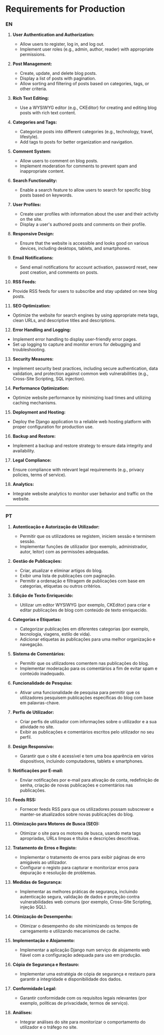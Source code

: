 # Requirements for Production

### EN

1. **User Authentication and Authorization:**
   - Allow users to register, log in, and log out.
   - Implement user roles (e.g., admin, author, reader) with appropriate permissions.
   
2. **Post Management:**
   - Create, update, and delete blog posts.
   - Display a list of posts with pagination.
   - Allow sorting and filtering of posts based on categories, tags, or other criteria.

3. **Rich Text Editing:**
   - Use a WYSIWYG editor (e.g., CKEditor) for creating and editing blog posts with rich text content.

4. **Categories and Tags:**
   - Categorize posts into different categories (e.g., technology, travel, lifestyle).
   - Add tags to posts for better organization and navigation.

5. **Comment System:**
   - Allow users to comment on blog posts.
   - Implement moderation for comments to prevent spam and inappropriate content.

6. **Search Functionality:**
   - Enable a search feature to allow users to search for specific blog posts based on keywords.

7. **User Profiles:**
   - Create user profiles with information about the user and their activity on the site.
   - Display a user's authored posts and comments on their profile.

8. **Responsive Design:**
   - Ensure that the website is accessible and looks good on various devices, including desktops, tablets, and smartphones.

9. **Email Notifications:**
   - Send email notifications for account activation, password reset, new post creation, and comments on posts.

10. **RSS Feeds:**
   - Provide RSS feeds for users to subscribe and stay updated on new blog posts.

11. **SEO Optimization:**
   - Optimize the website for search engines by using appropriate meta tags, clean URLs, and descriptive titles and descriptions.

12. **Error Handling and Logging:**
   - Implement error handling to display user-friendly error pages.
   - Set up logging to capture and monitor errors for debugging and troubleshooting.

13. **Security Measures:**
   - Implement security best practices, including secure authentication, data validation, and protection against common web vulnerabilities (e.g., Cross-Site Scripting, SQL injection).

14. **Performance Optimization:**
   - Optimize website performance by minimizing load times and utilizing caching mechanisms.

15. **Deployment and Hosting:**
   - Deploy the Django application to a reliable web hosting platform with proper configuration for production use.

16. **Backup and Restore:**
   - Implement a backup and restore strategy to ensure data integrity and availability.

17. **Legal Compliance:**
   - Ensure compliance with relevant legal requirements (e.g., privacy policies, terms of service).

18. **Analytics:**
   - Integrate website analytics to monitor user behavior and traffic on the website.

---

### PT

1. **Autenticação e Autorização de Utilizador:**
   - Permitir que os utilizadores se registem, iniciem sessão e terminem sessão. 
   - Implementar funções de utilizador (por exemplo, administrador, autor, leitor) com as permissões adequadas.

2. **Gestão de Publicações:**
   - Criar, atualizar e eliminar artigos do blog.
   - Exibir uma lista de publicações com paginação.
   - Permitir a ordenação e filtragem de publicações com base em categorias, etiquetas ou outros critérios.

3. **Edição de Texto Enriquecido:**
   - Utilizar um editor WYSIWYG (por exemplo, CKEditor) para criar e editar publicações de blog com conteúdo de texto enriquecido.

4. **Categorias e Etiquetas:**
   - Categorizar publicações em diferentes categorias (por exemplo, tecnologia, viagens, estilo de vida).
   - Adicionar etiquetas às publicações para uma melhor organização e navegação.

5. **Sistema de Comentários:**
   - Permitir que os utilizadores comentem nas publicações do blog.
   - Implementar moderação para os comentários a fim de evitar spam e conteúdo inadequado.

6. **Funcionalidade de Pesquisa:**
   - Ativar uma funcionalidade de pesquisa para permitir que os utilizadores pesquisem publicações específicas do blog com base em palavras-chave.

7. **Perfis de Utilizador:**
   - Criar perfis de utilizador com informações sobre o utilizador e a sua atividade no site.
   - Exibir as publicações e comentários escritos pelo utilizador no seu perfil.

8. **Design Responsivo:**
   - Garantir que o site é acessível e tem uma boa aparência em vários dispositivos, incluindo computadores, tablets e smartphones.

9. **Notificações por E-mail:**
   - Enviar notificações por e-mail para ativação de conta, redefinição de senha, criação de novas publicações e comentários nas publicações.

10. **Feeds RSS:**
    - Fornecer feeds RSS para que os utilizadores possam subscrever e manter-se atualizados sobre novas publicações do blog.

11. **Otimização para Motores de Busca (SEO):**
    - Otimizar o site para os motores de busca, usando meta tags apropriadas, URLs limpas e títulos e descrições descritivas.

12. **Tratamento de Erros e Registo:**
    - Implementar o tratamento de erros para exibir páginas de erro amigáveis ao utilizador.
    - Configurar o registo para capturar e monitorizar erros para depuração e resolução de problemas.

13. **Medidas de Segurança:**
    - Implementar as melhores práticas de segurança, incluindo autenticação segura, validação de dados e proteção contra vulnerabilidades web comuns (por exemplo, Cross-Site Scripting, injeção SQL).

14. **Otimização de Desempenho:**
    - Otimizar o desempenho do site minimizando os tempos de carregamento e utilizando mecanismos de cache.

15. **Implementação e Alojamento:**
    - Implementar a aplicação Django num serviço de alojamento web fiável com a configuração adequada para uso em produção.

16. **Cópia de Segurança e Restauro:**
    - Implementar uma estratégia de cópia de segurança e restauro para garantir a integridade e disponibilidade dos dados.

17. **Conformidade Legal:**
    - Garantir conformidade com os requisitos legais relevantes (por exemplo, políticas de privacidade, termos de serviço).

18. **Análises:**
    - Integrar análises do site para monitorizar o comportamento do utilizador e o tráfego no site.